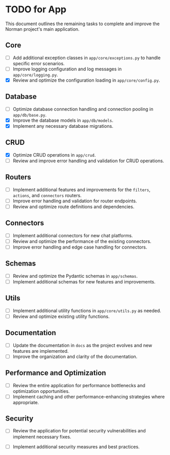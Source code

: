 # TODO for App

This document outlines the remaining tasks to complete and improve the Norman project's main application.

## Core

- [ ] Add additional exception classes in `app/core/exceptions.py` to handle specific error scenarios.
- [ ] Improve logging configuration and log messages in `app/core/logging.py`.
- [x] Review and optimize the configuration loading in `app/core/config.py`.

## Database

- [ ] Optimize database connection handling and connection pooling in `app/db/base.py`.
- [x] Improve the database models in `app/db/models`.
- [x] Implement any necessary database migrations.

## CRUD

- [x] Optimize CRUD operations in `app/crud`.
- [ ] Review and improve error handling and validation for CRUD operations.

## Routers

- [ ] Implement additional features and improvements for the `filters`, `actions`, and `connectors` routers.
- [ ] Improve error handling and validation for router endpoints.
- [ ] Review and optimize route definitions and dependencies.

## Connectors

- [ ] Implement additional connectors for new chat platforms.
- [ ] Review and optimize the performance of the existing connectors.
- [ ] Improve error handling and edge case handling for connectors.

## Schemas

- [ ] Review and optimize the Pydantic schemas in `app/schemas`.
- [ ] Implement additional schemas for new features and improvements.

## Utils

- [ ] Implement additional utility functions in `app/core/utils.py` as needed.
- [ ] Review and optimize existing utility functions.

## Documentation

- [ ] Update the documentation in `docs` as the project evolves and new features are implemented.
- [ ] Improve the organization and clarity of the documentation.

## Performance and Optimization

- [ ] Review the entire application for performance bottlenecks and optimization opportunities.
- [ ] Implement caching and other performance-enhancing strategies where appropriate.

## Security

- [ ] Review the application for potential security vulnerabilities and implement necessary fixes.
- [ ] Implement additional security measures and best practices.

